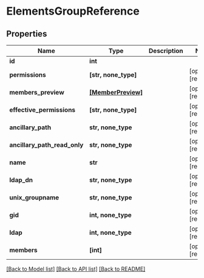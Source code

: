 # ElementsGroupReference


## Properties
Name | Type | Description | Notes
------------ | ------------- | ------------- | -------------
**id** | **int** |  | 
**permissions** | **[str, none_type]** |  | [optional] [readonly] 
**members_preview** | [**[MemberPreview]**](MemberPreview.md) |  | [optional] [readonly] 
**effective_permissions** | **[str, none_type]** |  | [optional] [readonly] 
**ancillary_path** | **str, none_type** |  | [optional] [readonly] 
**ancillary_path_read_only** | **str, none_type** |  | [optional] [readonly] 
**name** | **str** |  | [optional] [readonly] 
**ldap_dn** | **str, none_type** |  | [optional] [readonly] 
**unix_groupname** | **str, none_type** |  | [optional] [readonly] 
**gid** | **int, none_type** |  | [optional] [readonly] 
**ldap** | **int, none_type** |  | [optional] [readonly] 
**members** | **[int]** |  | [optional] [readonly] 

[[Back to Model list]](../#documentation-for-models) [[Back to API list]](../#documentation-for-api-endpoints) [[Back to README]](../)


